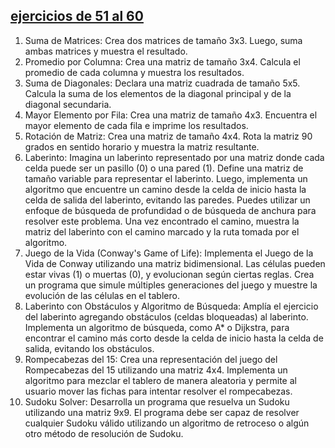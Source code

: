 ## [ejercicios de 51 al 60](./51-60)

1. Suma de Matrices:
Crea dos matrices de tamaño 3x3. Luego, suma ambas matrices y muestra el resultado.
2. Promedio por Columna:
Crea una matriz de tamaño 3x4. Calcula el promedio de cada columna y muestra los
resultados.
3. Suma de Diagonales:
Declara una matriz cuadrada de tamaño 5x5. Calcula la suma de los elementos de la
diagonal principal y de la diagonal secundaria.
4. Mayor Elemento por Fila:
Crea una matriz de tamaño 4x3. Encuentra el mayor elemento de cada fila e imprime los
resultados.
5. Rotación de Matriz:
Crea una matriz de tamaño 4x4. Rota la matriz 90 grados en sentido horario y muestra la
matriz resultante.
6. Laberinto:
Imagina un laberinto representado por una matriz donde cada celda puede ser un pasillo
(0) o una pared (1). Define una matriz de tamaño variable para representar el laberinto.
Luego, implementa un algoritmo que encuentre un camino desde la celda de inicio hasta la
celda de salida del laberinto, evitando las paredes. Puedes utilizar un enfoque de búsqueda
de profundidad o de búsqueda de anchura para resolver este problema. Una vez
encontrado el camino, muestra la matriz del laberinto con el camino marcado y la ruta
tomada por el algoritmo.
7. Juego de la Vida (Conway's Game of Life):
Implementa el Juego de la Vida de Conway utilizando una matriz bidimensional. Las células
pueden estar vivas (1) o muertas (0), y evolucionan según ciertas reglas. Crea un programa
que simule múltiples generaciones del juego y muestre la evolución de las células en el
tablero.
8. Laberinto con Obstáculos y Algoritmo de Búsqueda:
Amplía el ejercicio del laberinto agregando obstáculos (celdas bloqueadas) al laberinto.
Implementa un algoritmo de búsqueda, como A* o Dijkstra, para encontrar el camino más
corto desde la celda de inicio hasta la celda de salida, evitando los obstáculos.
9. Rompecabezas del 15:
Crea una representación del juego del Rompecabezas del 15 utilizando una matriz 4x4.
Implementa un algoritmo para mezclar el tablero de manera aleatoria y permite al usuario
mover las fichas para intentar resolver el rompecabezas.
10. Sudoku Solver:
Desarrolla un programa que resuelva un Sudoku utilizando una matriz 9x9. El programa
debe ser capaz de resolver cualquier Sudoku válido utilizando un algoritmo de retroceso o
algún otro método de resolución de Sudoku.